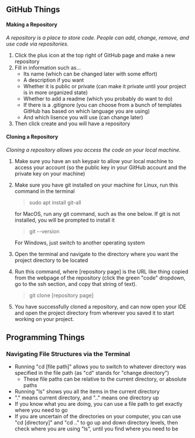 ## GitHub Things

#### Making a Repository

*A repository is a place to store code. People can add, change, remove, and use code via repositories.*

1. Click the plus icon at the top right of GitHub page and make a new repository
2. Fill in information such as...
   - Its name (which can be changed later with some effort)
   - A description if you want
   - Whether it is public or private (can make it private until your project is in more organized state)
   - Whether to add a readme (which you probably do want to do)
   - If there is a .gitignore (you can choose from a bunch of templates GitHub has based on which language you are using)
   - And which lisence you will use (can change later)
3. Then click create and you will have a repository

#### Cloning a Repository

*Cloning a repository allows you access the code on your local machine.*

1. Make sure you have an ssh keypair to allow your local machine to access your account (so the public key in your GitHub account and the private key on your machine)
2. Make sure you have git installed on your machine
   for Linux, run this command in the terminal
   > sudo apt install git-all
   
   for MacOS, run any git command, such as the one below. If git is not installed, you will be prompted to install it

   > git --version
   
   For Windows, just switch to another operating system
   
4. Open the terminal and navigate to the directory where you want the project directory to be located
5. Run this command, where [repository page] is the URL like thing copied from the webpage of the repository (click the green "code" dropdown, go to the ssh section, and copy that string of text).
   > git clone [repository page]
6. You have successfully cloned a repository, and can now open your IDE and open the project directory from wherever you saved it to start working on your project.

## Programming Things

### Navigating File Structures via the Terminal

- Running "cd [file path]" allows you to switch to whatever directory was specified in the file path (as "cd" stands for "change directory")
  - These file paths can be relative to the current directory, or absolute paths
- Running "ls" shows you all the items in the current directory
- "." means current directory, and ".." means one directory up
- If you know what you are doing, you can use a file path to get exactly where you need to go
- If you are uncertain of the directories on your computer, you can use "cd [directory]" and "cd .." to go up and down directory levels, then check where you are using "ls", until you find where you need to be
